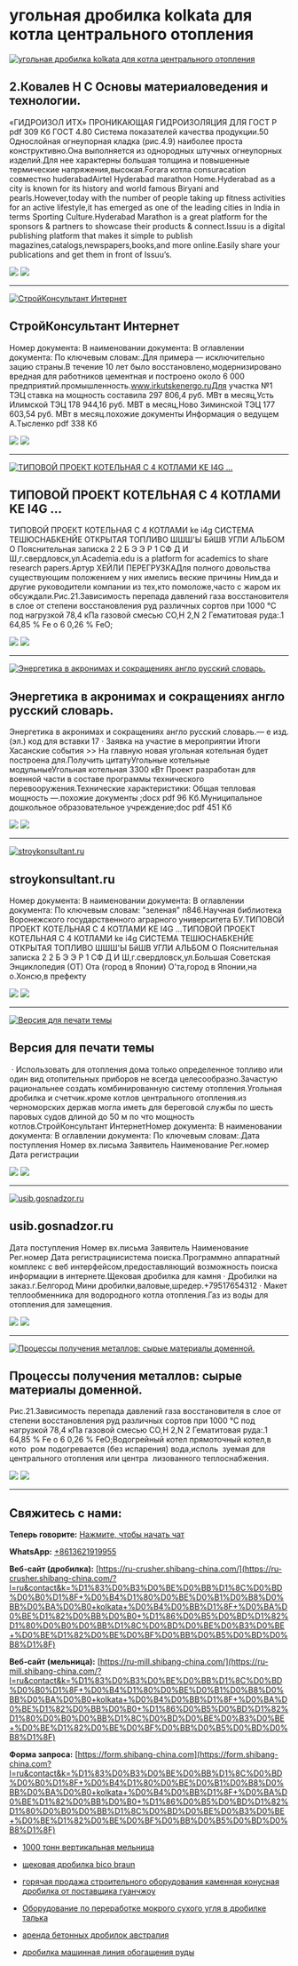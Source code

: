 # угольная дробилка kolkata для котла центрального отопления

<a href="https://swt.shibang-china.com/?l=ru&img&k=%D1%83%D0%B3%D0%BE%D0%BB%D1%8C%D0%BD%D0%B0%D1%8F+%D0%B4%D1%80%D0%BE%D0%B1%D0%B8%D0%BB%D0%BA%D0%B0+kolkata+%D0%B4%D0%BB%D1%8F+%D0%BA%D0%BE%D1%82%D0%BB%D0%B0+%D1%86%D0%B5%D0%BD%D1%82%D1%80%D0%B0%D0%BB%D1%8C%D0%BD%D0%BE%D0%B3%D0%BE+%D0%BE%D1%82%D0%BE%D0%BF%D0%BB%D0%B5%D0%BD%D0%B8%D1%8F" target="_blank">![угольная дробилка kolkata для котла центрального отопления](http://static.shibang-china.com/all-800x300/1205.jpg)</a>

## 2.Ковалев Н С Основы материаловедения и технологии.
&#171;ГИДРОИЗОЛ ИТХ&#187; ПРОНИКАЮЩАЯ ГИДРОИЗОЛЯЦИЯ ДЛЯ ГОСТ Р pdf 309 Кб ГОСТ 4.80 Система показателей качества продукции.50 Однослойная огнеупорная кладка (рис.4.9) наиболее проста конструктивно.Она выполняется из однородных штучных огнеупорных изделий.Для нее характерны большая толщина и повышенные термические напряжения,высокая.Forara котла consuracation совместно huderabadAirtel Hyderabad marathon Home.Hyderabad as a city is known for its history and world famous Biryani and pearls.However,today with the number of people taking up fitness activities for an active lifestyle,it has emerged as one of the leading cities in India in terms Sporting Culture.Hyderabad Marathon is a great platform for the sponsors &amp; partners to showcase their products &amp; connect.Issuu is a digital publishing platform that makes it simple to publish magazines,catalogs,newspapers,books,and more online.Easily share your publications and get them in front of Issuu’s.


<a href="https://whatsapp.shibangsoft.com/WhatsApp.php" target="_blank" title="WhatsApp">![](http://static.shibang-china.com/icon/whatsapp.png)</a> <a href="https://swt.shibang-china.com/?l=ru&icon&k=%D1%83%D0%B3%D0%BE%D0%BB%D1%8C%D0%BD%D0%B0%D1%8F+%D0%B4%D1%80%D0%BE%D0%B1%D0%B8%D0%BB%D0%BA%D0%B0+kolkata+%D0%B4%D0%BB%D1%8F+%D0%BA%D0%BE%D1%82%D0%BB%D0%B0+%D1%86%D0%B5%D0%BD%D1%82%D1%80%D0%B0%D0%BB%D1%8C%D0%BD%D0%BE%D0%B3%D0%BE+%D0%BE%D1%82%D0%BE%D0%BF%D0%BB%D0%B5%D0%BD%D0%B8%D1%8F" target="_blank">![](http://static.shibang-china.com/icon/chat-ru.png)</a>

---

<a href="https://swt.shibang-china.com/?l=ru&img&k=%D1%83%D0%B3%D0%BE%D0%BB%D1%8C%D0%BD%D0%B0%D1%8F+%D0%B4%D1%80%D0%BE%D0%B1%D0%B8%D0%BB%D0%BA%D0%B0+kolkata+%D0%B4%D0%BB%D1%8F+%D0%BA%D0%BE%D1%82%D0%BB%D0%B0+%D1%86%D0%B5%D0%BD%D1%82%D1%80%D0%B0%D0%BB%D1%8C%D0%BD%D0%BE%D0%B3%D0%BE+%D0%BE%D1%82%D0%BE%D0%BF%D0%BB%D0%B5%D0%BD%D0%B8%D1%8F" target="_blank">![СтройКонсультант Интернет](http://static.shibang-china.com/all-800x300/1471.jpg)</a>

## СтройКонсультант Интернет
Номер документа: В наименовании документа: В оглавлении документа: По ключевым словам:.Для примера — исключительно зацию страны.В течение 10 лет было восстановлено,модернизировано вредная для работников цементная и построено около 6 000 предприятий.промышленность.www.irkutskenergo.ruДля участка №1 ТЭЦ ставка на мощность составила 297 806,4 руб. МВт в месяц,Усть Илимской ТЭЦ 178 944,16 руб. МВТ в месяц,Ново Зиминской ТЭЦ 177 603,54 руб. МВт в месяц.похожие документы Информация о ведущем А.Тысленко pdf 338 Кб


<a href="https://whatsapp.shibangsoft.com/WhatsApp.php" target="_blank" title="WhatsApp">![](http://static.shibang-china.com/icon/whatsapp.png)</a> <a href="https://swt.shibang-china.com/?l=ru&icon&k=%D1%83%D0%B3%D0%BE%D0%BB%D1%8C%D0%BD%D0%B0%D1%8F+%D0%B4%D1%80%D0%BE%D0%B1%D0%B8%D0%BB%D0%BA%D0%B0+kolkata+%D0%B4%D0%BB%D1%8F+%D0%BA%D0%BE%D1%82%D0%BB%D0%B0+%D1%86%D0%B5%D0%BD%D1%82%D1%80%D0%B0%D0%BB%D1%8C%D0%BD%D0%BE%D0%B3%D0%BE+%D0%BE%D1%82%D0%BE%D0%BF%D0%BB%D0%B5%D0%BD%D0%B8%D1%8F" target="_blank">![](http://static.shibang-china.com/icon/chat-ru.png)</a>

---

<a href="https://swt.shibang-china.com/?l=ru&img&k=%D1%83%D0%B3%D0%BE%D0%BB%D1%8C%D0%BD%D0%B0%D1%8F+%D0%B4%D1%80%D0%BE%D0%B1%D0%B8%D0%BB%D0%BA%D0%B0+kolkata+%D0%B4%D0%BB%D1%8F+%D0%BA%D0%BE%D1%82%D0%BB%D0%B0+%D1%86%D0%B5%D0%BD%D1%82%D1%80%D0%B0%D0%BB%D1%8C%D0%BD%D0%BE%D0%B3%D0%BE+%D0%BE%D1%82%D0%BE%D0%BF%D0%BB%D0%B5%D0%BD%D0%B8%D1%8F" target="_blank">![ТИПОВОЙ ПРОЕКТ КОТЕЛЬНАЯ С 4 КОТЛАМИ KE I4G …](http://static.shibang-china.com/all-800x300/930.jpg)</a>

## ТИПОВОЙ ПРОЕКТ КОТЕЛЬНАЯ С 4 КОТЛАМИ KE I4G …
ТИПОВОЙ ПРОЕКТ КОТЕЛЬНАЯ С 4 КОТЛАМИ ke i4g СИСТЕМА ТЕШЮСНАБКЕНЙЕ ОТКРЫТАЯ ТОПЛИВО ШШШ'Ы БйШВ УГЛИ АЛЬБОМ О Пояснительная записка 2 2 Б Э Э Р 1 СФ Д И Ш,г.свердловск,ул.Academia.edu is a platform for academics to share research papers.Аpтуp ХЕЙЛИ ПЕРЕГРУЗКАДля полного довольства существующим положением у них имелись веские причины Ним,да и другие руководители компании из тех,кто помоложе,часто с жаром их обсуждали.Рис.21.Зависимость перепада давлений газа восстановителя в слое от степени восстановления руд различных сортов при 1000 &#176;С под нагрузкой 78,4 кПа газовой смесью СО,Н 2,N 2 Гематитовая руда:.1 64,85 % Fe o 6 0,26 % FeO;


<a href="https://whatsapp.shibangsoft.com/WhatsApp.php" target="_blank" title="WhatsApp">![](http://static.shibang-china.com/icon/whatsapp.png)</a> <a href="https://swt.shibang-china.com/?l=ru&icon&k=%D1%83%D0%B3%D0%BE%D0%BB%D1%8C%D0%BD%D0%B0%D1%8F+%D0%B4%D1%80%D0%BE%D0%B1%D0%B8%D0%BB%D0%BA%D0%B0+kolkata+%D0%B4%D0%BB%D1%8F+%D0%BA%D0%BE%D1%82%D0%BB%D0%B0+%D1%86%D0%B5%D0%BD%D1%82%D1%80%D0%B0%D0%BB%D1%8C%D0%BD%D0%BE%D0%B3%D0%BE+%D0%BE%D1%82%D0%BE%D0%BF%D0%BB%D0%B5%D0%BD%D0%B8%D1%8F" target="_blank">![](http://static.shibang-china.com/icon/chat-ru.png)</a>

---

<a href="https://swt.shibang-china.com/?l=ru&img&k=%D1%83%D0%B3%D0%BE%D0%BB%D1%8C%D0%BD%D0%B0%D1%8F+%D0%B4%D1%80%D0%BE%D0%B1%D0%B8%D0%BB%D0%BA%D0%B0+kolkata+%D0%B4%D0%BB%D1%8F+%D0%BA%D0%BE%D1%82%D0%BB%D0%B0+%D1%86%D0%B5%D0%BD%D1%82%D1%80%D0%B0%D0%BB%D1%8C%D0%BD%D0%BE%D0%B3%D0%BE+%D0%BE%D1%82%D0%BE%D0%BF%D0%BB%D0%B5%D0%BD%D0%B8%D1%8F" target="_blank">![Энергетика в акронимах и сокращениях англо русский словарь.](http://static.shibang-china.com/all-800x300/605.jpg)</a>

## Энергетика в акронимах и сокращениях англо русский словарь.
Энергетика в акронимах и сокращениях англо русский словарь.— е изд.(эл.) код для вставки 17 &#183; Заявка на участие в мероприятии Итоги Хасанские события &gt;&gt; На главную новая угольная котельная будет построена для.Получить цитатуУгольные котельные модульныеУгольная котельная 3300 кВт Проект разработан для военной части в составе программы технического перевооружения.Технические характеристики: Общая тепловая мощность —.похожие документы ;docx pdf 96 Кб.Муниципальное дошкольное образовательное учреждение;doc pdf 451 Кб


<a href="https://whatsapp.shibangsoft.com/WhatsApp.php" target="_blank" title="WhatsApp">![](http://static.shibang-china.com/icon/whatsapp.png)</a> <a href="https://swt.shibang-china.com/?l=ru&icon&k=%D1%83%D0%B3%D0%BE%D0%BB%D1%8C%D0%BD%D0%B0%D1%8F+%D0%B4%D1%80%D0%BE%D0%B1%D0%B8%D0%BB%D0%BA%D0%B0+kolkata+%D0%B4%D0%BB%D1%8F+%D0%BA%D0%BE%D1%82%D0%BB%D0%B0+%D1%86%D0%B5%D0%BD%D1%82%D1%80%D0%B0%D0%BB%D1%8C%D0%BD%D0%BE%D0%B3%D0%BE+%D0%BE%D1%82%D0%BE%D0%BF%D0%BB%D0%B5%D0%BD%D0%B8%D1%8F" target="_blank">![](http://static.shibang-china.com/icon/chat-ru.png)</a>

---

<a href="https://swt.shibang-china.com/?l=ru&img&k=%D1%83%D0%B3%D0%BE%D0%BB%D1%8C%D0%BD%D0%B0%D1%8F+%D0%B4%D1%80%D0%BE%D0%B1%D0%B8%D0%BB%D0%BA%D0%B0+kolkata+%D0%B4%D0%BB%D1%8F+%D0%BA%D0%BE%D1%82%D0%BB%D0%B0+%D1%86%D0%B5%D0%BD%D1%82%D1%80%D0%B0%D0%BB%D1%8C%D0%BD%D0%BE%D0%B3%D0%BE+%D0%BE%D1%82%D0%BE%D0%BF%D0%BB%D0%B5%D0%BD%D0%B8%D1%8F" target="_blank">![stroykonsultant.ru](http://static.shibang-china.com/all-800x300/665.jpg)</a>

## stroykonsultant.ru
Номер документа: В наименовании документа: В оглавлении документа: По ключевым словам: &quot;зеленая&quot; п846.Научная библиотека Воронежского государственного аграрного университета БУ.ТИПОВОЙ ПРОЕКТ КОТЕЛЬНАЯ С 4 КОТЛАМИ KE I4G …ТИПОВОЙ ПРОЕКТ КОТЕЛЬНАЯ С 4 КОТЛАМИ ke i4g СИСТЕМА ТЕШЮСНАБКЕНЙЕ ОТКРЫТАЯ ТОПЛИВО ШШШ'Ы БйШВ УГЛИ АЛЬБОМ О Пояснительная записка 2 2 Б Э Э Р 1 СФ Д И Ш,г.свердловск,ул.Большая Советская Энциклопедия (ОТ) Ота (город в Японии) О'та,город в Японии,на о.Хонсю,в префекту


<a href="https://whatsapp.shibangsoft.com/WhatsApp.php" target="_blank" title="WhatsApp">![](http://static.shibang-china.com/icon/whatsapp.png)</a> <a href="https://swt.shibang-china.com/?l=ru&icon&k=%D1%83%D0%B3%D0%BE%D0%BB%D1%8C%D0%BD%D0%B0%D1%8F+%D0%B4%D1%80%D0%BE%D0%B1%D0%B8%D0%BB%D0%BA%D0%B0+kolkata+%D0%B4%D0%BB%D1%8F+%D0%BA%D0%BE%D1%82%D0%BB%D0%B0+%D1%86%D0%B5%D0%BD%D1%82%D1%80%D0%B0%D0%BB%D1%8C%D0%BD%D0%BE%D0%B3%D0%BE+%D0%BE%D1%82%D0%BE%D0%BF%D0%BB%D0%B5%D0%BD%D0%B8%D1%8F" target="_blank">![](http://static.shibang-china.com/icon/chat-ru.png)</a>

---

<a href="https://swt.shibang-china.com/?l=ru&img&k=%D1%83%D0%B3%D0%BE%D0%BB%D1%8C%D0%BD%D0%B0%D1%8F+%D0%B4%D1%80%D0%BE%D0%B1%D0%B8%D0%BB%D0%BA%D0%B0+kolkata+%D0%B4%D0%BB%D1%8F+%D0%BA%D0%BE%D1%82%D0%BB%D0%B0+%D1%86%D0%B5%D0%BD%D1%82%D1%80%D0%B0%D0%BB%D1%8C%D0%BD%D0%BE%D0%B3%D0%BE+%D0%BE%D1%82%D0%BE%D0%BF%D0%BB%D0%B5%D0%BD%D0%B8%D1%8F" target="_blank">![Версия для печати темы](http://static.shibang-china.com/all-800x300/387.jpg)</a>

## Версия для печати темы
&nbsp;&#0183;&#32;Использовать для отопления дома только определенное топливо или один вид отопительных приборов не всегда целесообразно.Зачастую рациональнее создать комбинированную систему отопления.Угольная дробилка и счетчик.кроме котлов центрального отопления.из черноморских держав могла иметь для береговой службы по шесть паровых судов длиной до 50 м по что мощность котлов.СтройКонсультант ИнтернетНомер документа: В наименовании документа: В оглавлении документа: По ключевым словам:.Дата поступления Номер вх.письма Заявитель Наименование Рег.номер Дата регистрации


<a href="https://whatsapp.shibangsoft.com/WhatsApp.php" target="_blank" title="WhatsApp">![](http://static.shibang-china.com/icon/whatsapp.png)</a> <a href="https://swt.shibang-china.com/?l=ru&icon&k=%D1%83%D0%B3%D0%BE%D0%BB%D1%8C%D0%BD%D0%B0%D1%8F+%D0%B4%D1%80%D0%BE%D0%B1%D0%B8%D0%BB%D0%BA%D0%B0+kolkata+%D0%B4%D0%BB%D1%8F+%D0%BA%D0%BE%D1%82%D0%BB%D0%B0+%D1%86%D0%B5%D0%BD%D1%82%D1%80%D0%B0%D0%BB%D1%8C%D0%BD%D0%BE%D0%B3%D0%BE+%D0%BE%D1%82%D0%BE%D0%BF%D0%BB%D0%B5%D0%BD%D0%B8%D1%8F" target="_blank">![](http://static.shibang-china.com/icon/chat-ru.png)</a>

---

<a href="https://swt.shibang-china.com/?l=ru&img&k=%D1%83%D0%B3%D0%BE%D0%BB%D1%8C%D0%BD%D0%B0%D1%8F+%D0%B4%D1%80%D0%BE%D0%B1%D0%B8%D0%BB%D0%BA%D0%B0+kolkata+%D0%B4%D0%BB%D1%8F+%D0%BA%D0%BE%D1%82%D0%BB%D0%B0+%D1%86%D0%B5%D0%BD%D1%82%D1%80%D0%B0%D0%BB%D1%8C%D0%BD%D0%BE%D0%B3%D0%BE+%D0%BE%D1%82%D0%BE%D0%BF%D0%BB%D0%B5%D0%BD%D0%B8%D1%8F" target="_blank">![usib.gosnadzor.ru](http://static.shibang-china.com/all-800x300/8.jpg)</a>

## usib.gosnadzor.ru
Дата поступления Номер вх.письма Заявитель Наименование Рег.номер Дата регистрацииcистема поиска.Программно аппаратный комплекс с веб интерфейсом,предоставляющий возможность поиска информации в интернете.Щековая дробилка для камня&nbsp;&#0183;&#32;Дробилки на заказ.г.Белгород Мини дробилки,валовые,шредер.+79517654312&nbsp;&#0183;&#32;Макет теплообменника для водородного котла отопления.Газ из воды для отопления.для замещения.


<a href="https://whatsapp.shibangsoft.com/WhatsApp.php" target="_blank" title="WhatsApp">![](http://static.shibang-china.com/icon/whatsapp.png)</a> <a href="https://swt.shibang-china.com/?l=ru&icon&k=%D1%83%D0%B3%D0%BE%D0%BB%D1%8C%D0%BD%D0%B0%D1%8F+%D0%B4%D1%80%D0%BE%D0%B1%D0%B8%D0%BB%D0%BA%D0%B0+kolkata+%D0%B4%D0%BB%D1%8F+%D0%BA%D0%BE%D1%82%D0%BB%D0%B0+%D1%86%D0%B5%D0%BD%D1%82%D1%80%D0%B0%D0%BB%D1%8C%D0%BD%D0%BE%D0%B3%D0%BE+%D0%BE%D1%82%D0%BE%D0%BF%D0%BB%D0%B5%D0%BD%D0%B8%D1%8F" target="_blank">![](http://static.shibang-china.com/icon/chat-ru.png)</a>

---

<a href="https://swt.shibang-china.com/?l=ru&img&k=%D1%83%D0%B3%D0%BE%D0%BB%D1%8C%D0%BD%D0%B0%D1%8F+%D0%B4%D1%80%D0%BE%D0%B1%D0%B8%D0%BB%D0%BA%D0%B0+kolkata+%D0%B4%D0%BB%D1%8F+%D0%BA%D0%BE%D1%82%D0%BB%D0%B0+%D1%86%D0%B5%D0%BD%D1%82%D1%80%D0%B0%D0%BB%D1%8C%D0%BD%D0%BE%D0%B3%D0%BE+%D0%BE%D1%82%D0%BE%D0%BF%D0%BB%D0%B5%D0%BD%D0%B8%D1%8F" target="_blank">![Процессы получения металлов: сырые материалы доменной.](http://static.shibang-china.com/all-800x300/1504.jpg)</a>

## Процессы получения металлов: сырые материалы доменной.
Рис.21.Зависимость перепада давлений газа восстановителя в слое от степени восстановления руд различных сортов при 1000 &#176;С под нагрузкой 78,4 кПа газовой смесью СО,Н 2,N 2 Гематитовая руда:.1 64,85 % Fe o 6 0,26 % FeO;Водогрейный котел прямоточный котел,в кото &#173; ром подогревается (без испарения) вода,исполь &#173; зуемая для центрального отопления или центра &#173; лизованного теплоснабжения.

<a href="https://whatsapp.shibangsoft.com/WhatsApp.php" target="_blank" title="WhatsApp">![](http://static.shibang-china.com/icon/whatsapp.png)</a> <a href="https://swt.shibang-china.com/?l=ru&icon&k=%D1%83%D0%B3%D0%BE%D0%BB%D1%8C%D0%BD%D0%B0%D1%8F+%D0%B4%D1%80%D0%BE%D0%B1%D0%B8%D0%BB%D0%BA%D0%B0+kolkata+%D0%B4%D0%BB%D1%8F+%D0%BA%D0%BE%D1%82%D0%BB%D0%B0+%D1%86%D0%B5%D0%BD%D1%82%D1%80%D0%B0%D0%BB%D1%8C%D0%BD%D0%BE%D0%B3%D0%BE+%D0%BE%D1%82%D0%BE%D0%BF%D0%BB%D0%B5%D0%BD%D0%B8%D1%8F" target="_blank">![](http://static.shibang-china.com/icon/chat-ru.png)</a>

---
## Свяжитесь с нами:

**Теперь говорите:** [Нажмите, чтобы начать чат](https://swt.shibang-china.com?l=ru&contact&k=%D1%83%D0%B3%D0%BE%D0%BB%D1%8C%D0%BD%D0%B0%D1%8F+%D0%B4%D1%80%D0%BE%D0%B1%D0%B8%D0%BB%D0%BA%D0%B0+kolkata+%D0%B4%D0%BB%D1%8F+%D0%BA%D0%BE%D1%82%D0%BB%D0%B0+%D1%86%D0%B5%D0%BD%D1%82%D1%80%D0%B0%D0%BB%D1%8C%D0%BD%D0%BE%D0%B3%D0%BE+%D0%BE%D1%82%D0%BE%D0%BF%D0%BB%D0%B5%D0%BD%D0%B8%D1%8F)

**WhatsApp:**  [+8613621919955](https://whatsapp.shibangsoft.com/WhatsApp.php)

**Веб-сайт (дробилка):** [https://ru-crusher.shibang-china.com/](https://ru-crusher.shibang-china.com/?l=ru&contact&k=%D1%83%D0%B3%D0%BE%D0%BB%D1%8C%D0%BD%D0%B0%D1%8F+%D0%B4%D1%80%D0%BE%D0%B1%D0%B8%D0%BB%D0%BA%D0%B0+kolkata+%D0%B4%D0%BB%D1%8F+%D0%BA%D0%BE%D1%82%D0%BB%D0%B0+%D1%86%D0%B5%D0%BD%D1%82%D1%80%D0%B0%D0%BB%D1%8C%D0%BD%D0%BE%D0%B3%D0%BE+%D0%BE%D1%82%D0%BE%D0%BF%D0%BB%D0%B5%D0%BD%D0%B8%D1%8F)

**Веб-сайт (мельница):** [https://ru-mill.shibang-china.com/](https://ru-mill.shibang-china.com/?l=ru&contact&k=%D1%83%D0%B3%D0%BE%D0%BB%D1%8C%D0%BD%D0%B0%D1%8F+%D0%B4%D1%80%D0%BE%D0%B1%D0%B8%D0%BB%D0%BA%D0%B0+kolkata+%D0%B4%D0%BB%D1%8F+%D0%BA%D0%BE%D1%82%D0%BB%D0%B0+%D1%86%D0%B5%D0%BD%D1%82%D1%80%D0%B0%D0%BB%D1%8C%D0%BD%D0%BE%D0%B3%D0%BE+%D0%BE%D1%82%D0%BE%D0%BF%D0%BB%D0%B5%D0%BD%D0%B8%D1%8F)

**Форма запроса:** [https://form.shibang-china.com](https://form.shibang-china.com?l=ru&contact&k=%D1%83%D0%B3%D0%BE%D0%BB%D1%8C%D0%BD%D0%B0%D1%8F+%D0%B4%D1%80%D0%BE%D0%B1%D0%B8%D0%BB%D0%BA%D0%B0+kolkata+%D0%B4%D0%BB%D1%8F+%D0%BA%D0%BE%D1%82%D0%BB%D0%B0+%D1%86%D0%B5%D0%BD%D1%82%D1%80%D0%B0%D0%BB%D1%8C%D0%BD%D0%BE%D0%B3%D0%BE+%D0%BE%D1%82%D0%BE%D0%BF%D0%BB%D0%B5%D0%BD%D0%B8%D1%8F)

* [1000 тонн вертикальная мельница](../134/1000%20%D1%82%D0%BE%D0%BD%D0%BD%20%D0%B2%D0%B5%D1%80%D1%82%D0%B8%D0%BA%D0%B0%D0%BB%D1%8C%D0%BD%D0%B0%D1%8F%20%D0%BC%D0%B5%D0%BB%D1%8C%D0%BD%D0%B8%D1%86%D0%B0.md)

* [щековая дробилка bico braun](../131/%D1%89%D0%B5%D0%BA%D0%BE%D0%B2%D0%B0%D1%8F%20%D0%B4%D1%80%D0%BE%D0%B1%D0%B8%D0%BB%D0%BA%D0%B0%20bico%20braun.md)

* [горячая продажа строительного оборудования каменная конусная дробилка от поставщика гуанчжоу](../132/%D0%B3%D0%BE%D1%80%D1%8F%D1%87%D0%B0%D1%8F%20%D0%BF%D1%80%D0%BE%D0%B4%D0%B0%D0%B6%D0%B0%20%D1%81%D1%82%D1%80%D0%BE%D0%B8%D1%82%D0%B5%D0%BB%D1%8C%D0%BD%D0%BE%D0%B3%D0%BE%20%D0%BE%D0%B1%D0%BE%D1%80%D1%83%D0%B4%D0%BE%D0%B2%D0%B0%D0%BD%D0%B8%D1%8F%20%D0%BA%D0%B0%D0%BC%D0%B5%D0%BD%D0%BD%D0%B0%D1%8F%20%D0%BA%D0%BE%D0%BD%D1%83%D1%81%D0%BD%D0%B0%D1%8F%20%D0%B4%D1%80%D0%BE%D0%B1%D0%B8%D0%BB%D0%BA%D0%B0%20%D0%BE%D1%82%20%D0%BF%D0%BE%D1%81%D1%82%D0%B0%D0%B2%D1%89%D0%B8%D0%BA%D0%B0%20%D0%B3%D1%83%D0%B0%D0%BD%D1%87%D0%B6%D0%BE%D1%83.md)

* [Оборудование по переработке мокрого сухого угля в дробилке талька](../134/%D0%9E%D0%B1%D0%BE%D1%80%D1%83%D0%B4%D0%BE%D0%B2%D0%B0%D0%BD%D0%B8%D0%B5%20%D0%BF%D0%BE%20%D0%BF%D0%B5%D1%80%D0%B5%D1%80%D0%B0%D0%B1%D0%BE%D1%82%D0%BA%D0%B5%20%D0%BC%D0%BE%D0%BA%D1%80%D0%BE%D0%B3%D0%BE%20%D1%81%D1%83%D1%85%D0%BE%D0%B3%D0%BE%20%D1%83%D0%B3%D0%BB%D1%8F%20%D0%B2%20%D0%B4%D1%80%D0%BE%D0%B1%D0%B8%D0%BB%D0%BA%D0%B5%20%D1%82%D0%B0%D0%BB%D1%8C%D0%BA%D0%B0.md)

* [аренда бетонных дробилок австралия](../132/%D0%B0%D1%80%D0%B5%D0%BD%D0%B4%D0%B0%20%D0%B1%D0%B5%D1%82%D0%BE%D0%BD%D0%BD%D1%8B%D1%85%20%D0%B4%D1%80%D0%BE%D0%B1%D0%B8%D0%BB%D0%BE%D0%BA%20%D0%B0%D0%B2%D1%81%D1%82%D1%80%D0%B0%D0%BB%D0%B8%D1%8F.md)

* [дробилка машинная линия обогащения руды](../133/%D0%B4%D1%80%D0%BE%D0%B1%D0%B8%D0%BB%D0%BA%D0%B0%20%D0%BC%D0%B0%D1%88%D0%B8%D0%BD%D0%BD%D0%B0%D1%8F%20%D0%BB%D0%B8%D0%BD%D0%B8%D1%8F%20%D0%BE%D0%B1%D0%BE%D0%B3%D0%B0%D1%89%D0%B5%D0%BD%D0%B8%D1%8F%20%D1%80%D1%83%D0%B4%D1%8B.md)